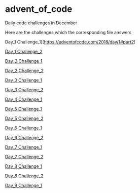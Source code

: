 # advent_of_code
Daily code challenges in December

Here are the challenges which the corresponding file answers


Day_1 Challenge_1](https://adventofcode.com/2018/day/1#part2)	

[Day 1 Challenge_2](https://adventofcode.com/2018/day/1#part2)	

[Day_2 Challenge_1](https://adventofcode.com/2018/day/2#part2)	

[Day_2 Challenge_2](https://adventofcode.com/2018/day/2#part2)	

[Day_3 Challenge_1](https://adventofcode.com/2018/day/3#part2)	

[Day_3 Challenge_2](https://adventofcode.com/2018/day/3#part2)	

[Day_4 Challenge_1](https://adventofcode.com/2018/day/4#part2)	

[Day_5 Challenge_1](https://adventofcode.com/2018/day/5#part2)	

[Day_5 Challenge_2](https://adventofcode.com/2018/day/5#part2)	

[Day_6 Challenge_1](https://adventofcode.com/2018/day/6#part2)	

[Day_6 Challenge_2](https://adventofcode.com/2018/day/6#part2)	

[Day_7 Challenge_1](https://adventofcode.com/2018/day/7#part2)

[Day_7 Challenge_2](https://adventofcode.com/2018/day/7#part2)	

[Day_8 Challenge_1](https://adventofcode.com/2018/day/8#part2)	

[Day_8 Challenge_2](https://adventofcode.com/2018/day/8#part2)	

[Day_9 Challenge_1](https://adventofcode.com/2018/day/9#part2)	

